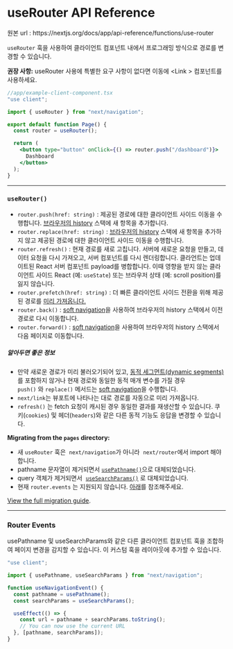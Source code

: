 # useRouter API Reference

<p>원본 url : https://nextjs.org/docs/app/api-reference/functions/use-router</p>

`useRouter` 훅을 사용하여 클라이언트 컴포넌트 내에서 프로그래밍 방식으로 경로를 변경할 수 있습니다.

**권장 사항:** useRouter 사용에 특별한 요구 사항이 없다면 이동에 &lt;Link &gt; 컴포넌트를 사용하세요.

```jsx
//app/example-client-component.tsx
"use client";

import { useRouter } from "next/navigation";

export default function Page() {
  const router = useRouter();

  return (
    <button type="button" onClick={() => router.push("/dashboard")}>
      Dashboard
    </button>
  );
}
```

---

### `useRouter()`

- `router.push(href: string)` : 제공된 경로에 대한 클라이언트 사이드 이동을 수행합니다. [브라우저의 history](https://developer.mozilla.org/en-US/docs/Web/API/History_API) 스택에 새 항목을 추가합니다.
- `router.replace(href: string)` : [브라우저의 history](https://developer.mozilla.org/en-US/docs/Web/API/History_API) 스택에 새 항목을 추가하지 않고 제공된 경로에 대한 클라이언트 사이드 이동을 수행합니다.
- `router.refresh()` : 현재 경로를 새로 고칩니다. 서버에 새로운 요청을 만들고, 데이터 요청을 다시 가져오고, 서버 컴포넌트를 다시 렌더링합니다. 클라언트는 업데이트된 React 서버 컴포넌트 payload를 병합합니다. 이때 영향을 받지 않는 클라이언트 사이드 React (예: `useState`) 또는 브라우저 상태 (예: scroll position)를 잃지 않습니다.
- `router.prefetch(href: string)` : 더 빠른 클라이언트 사이드 전환을 위해 제공된 경로를 [미리 가져옵니다.](../../BuildingYourApplication/Routing/Linking_and_Navigating.md#prefetching)
- `router.back()` : [soft navigation](../../BuildingYourApplication/Routing/Linking_and_Navigating.md#soft-navigation)을 사용하여 브라우저의 history 스택에서 이전 경로로 다시 이동합니다.
- `router.forward()` : [soft navigation](../../BuildingYourApplication/Routing/Linking_and_Navigating.md#soft-navigation)을 사용하여 브라우저의 history 스택에서 다음 페이지로 이동합니다.

##### 알아두면 좋은 정보

- 만약 새로운 경로가 미리 불러오기되어 있고, [동적 세그먼트(dynamic segments)](../../BuildingYourApplication/Routing/Defining_Routes.md#dynamic-segments)를 포함하지 않거나 현재 경로와 동일한 동적 매개 변수를 가질 경우 `push()` 와 `replace()` 메서드는 [soft navigation](../../BuildingYourApplication/Routing/Linking_and_Navigating.md#soft-navigation)을 수행합니다.
- `next/link`는 뷰포트에 나타나는 대로 경로를 자동으로 미리 가져옵니다.
- `refresh()` 는 fetch 요청이 캐시된 경우 동일한 결과를 재생산할 수 있습니다. 쿠키(`cookies`) 및 헤더(`headers`)와 같은 다른 동적 기능도 응답을 변경할 수 있습니다.

**Migrating from the `pages` directory:**

- 새 `useRouter` 훅은  `next/navigation`가 아니라  `next/router`에서 import 해야합니다.
- pathname 문자열이 제거되면서 [`usePathname()`](./usePathname.md)으로 대체되었습니다.
- query 객체가 제거되면서  [`useSearchParams()`](./useSeartchParams.md) 로 대체되었습니다.
- 현재 `router.events` 는 지원되지 않습니다. [아래](#router-events)를 참조해주세요.

[View the full migration guide](../../BuildingYourApplication/Upgrading/App_Router_Migration.md#step-5-migrating-routing-hooks).

---

### Router Events

usePathname 및 useSearchParams와 같은 다른 클라이언트 컴포넌트 훅을 조합하여 페이지 변경을 감지할 수 있습니다. 이 커스텀 훅을 레이아웃에 추가할 수 있습니다.

```jsx
"use client";

import { usePathname, useSearchParams } from "next/navigation";

function useNavigationEvent() {
  const pathname = usePathname();
  const searchParams = useSearchParams();

  useEffect(() => {
    const url = pathname + searchParams.toString();
    // You can now use the current URL
  }, [pathname, searchParams]);
}
```
